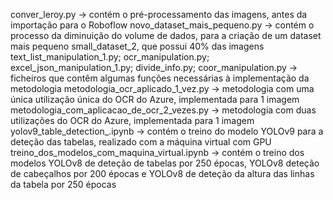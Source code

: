 conver_leroy.py -> contém o pré-processamento das imagens, antes da importação para o Roboflow
novo_dataset_mais_pequeno.py -> contém o processo da diminuição do volume de dados, para a criação de um dataset mais pequeno small_dataset_2, que possui 40% das imagens
text_list_manipulation_1.py; ocr_manipulation.py; excel_json_manipulation_1.py; divide_info.py; coor_manipulation.py -> ficheiros que contêm algumas funções necessárias à implementação da metodologia
metodologia_ocr_aplicado_1_vez.py -> metodologia com uma única utilização única do OCR do Azure, implementada para 1 imagem
metodologia_com_aplicacao_de_ocr_2_vezes.py -> metodologia com duas utilizações do OCR do Azure, implementada para 1 imagem
yolov9_table_detection_.ipynb -> contém o treino do modelo YOLOv9 para a deteção das tabelas, realizado com a máquina virtual com GPU
treino_dos_modelos_com_maquina_virtual.ipynb -> contém o treino dos modelos YOLOv8 de deteção de tabelas por 250 épocas, YOLOv8 deteção de cabeçalhos por 200 épocas e YOLOv8 de deteção da altura das linhas da tabela por 250 épocas
